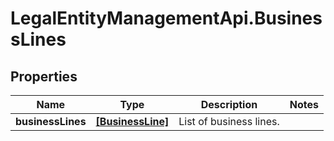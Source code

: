 # LegalEntityManagementApi.BusinessLines

## Properties

Name | Type | Description | Notes
------------ | ------------- | ------------- | -------------
**businessLines** | [**[BusinessLine]**](BusinessLine.md) | List of business lines. | 



